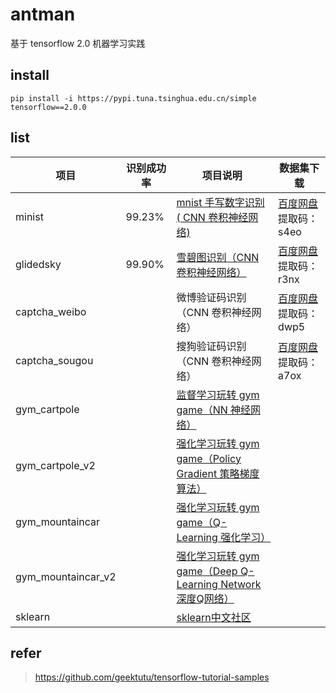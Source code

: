 # antman
基于 tensorflow 2.0 机器学习实践


## install

```
pip install -i https://pypi.tuna.tsinghua.edu.cn/simple tensorflow==2.0.0
```

## list

| 项目 | 识别成功率 | 项目说明 | 数据集下载 |
| ------------ | ------------ | ------------ | ------------ |
| minist      | 99.23%      |  [mnist 手写数字识别( CNN 卷积神经网络)](https://geektutu.com/post/tensorflow2-mnist-cnn.html) | [百度网盘](https://pan.baidu.com/s/1SpsFz3kWzrDhuKUzw1VuxQ) 提取码：s4eo |
| glidedsky   | 99.90%      | [雪碧图识别（CNN 卷积神经网络）](https://www.cnblogs.com/TurboWay/p/13678074.html) | [百度网盘](https://pan.baidu.com/s/1inegXGAQHiiKk1aDwCAv0w) 提取码：r3nx |
| captcha_weibo   |      | 微博验证码识别（CNN 卷积神经网络） | [百度网盘](https://pan.baidu.com/s/1Riz-dPXPhfPwGta93_RKbA) 提取码：dwp5  |
| captcha_sougou   |       | 搜狗验证码识别（CNN 卷积神经网络） | [百度网盘](https://pan.baidu.com/s/1MLQGnSKKJ-yp03SNWzC72g) 提取码：a7ox |
| gym_cartpole   |       | [监督学习玩转 gym game（NN 神经网络）](https://geektutu.com/post/tensorflow2-gym-nn.html) |  |
| gym_cartpole_v2 |       | [强化学习玩转 gym game（Policy Gradient 策略梯度算法）](https://geektutu.com/post/tensorflow2-gym-pg.html) |  |
|gym_mountaincar|       | [强化学习玩转 gym game（Q-Learning 强化学习）](https://geektutu.com/post/tensorflow2-gym-q-learning.html) | |
|gym_mountaincar_v2|       | [强化学习玩转 gym game（Deep Q-Learning Network 深度Q网络）](https://geektutu.com/post/tensorflow2-gym-dqn.html) | |
|sklearn|       | [sklearn中文社区](https://scikit-learn.org.cn/) | |


## refer

>https://github.com/geektutu/tensorflow-tutorial-samples